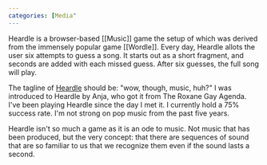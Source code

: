 ```yaml
---
categories: [Media"
---
```

Heardle is a browser-based [[Music]] game the setup of which was derived from the immensely popular game [[Wordle]]. Every day, Heardle allots the user six attempts to guess a song. It starts out as a short fragment, and seconds are added with each missed guess. After six guesses, the full song will play. 

The tagline of [Heardle](https://heardle.app) should be: "wow, though, music, huh?" I was introduced to Heardle by Anja, who got it from The Roxane Gay Agenda. I've been playing Heardle since the day I met it. I currently hold a 75% success rate. I'm not strong on pop music from the past five years. 

Heardle isn't so much a game as it is an ode to music. Not music that has been produced, but the very concept: that there are sequences of sound that are so familiar to us that we recognize them even if the sound lasts a second. 